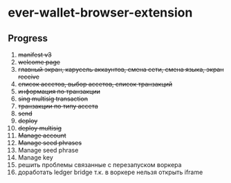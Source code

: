 # ever-wallet-browser-extension

## Progress

1. ~~manifest v3~~
2. ~~welcome page~~
3. ~~главный экран, карусель аккаунтов, смена сети, смена языка, экран receive~~
4. ~~список ассетов, выбор ассетов, список транзакций~~
5. ~~информация по транзакции~~
6. ~~sing multisig transaction~~
7. ~~транзакции по типу ассета~~
8. ~~send~~
9. ~~deploy~~
10. ~~deploy multisig~~
11. ~~Manage account~~
12. ~~Manage seed phrases~~
12. Manage seed phrase
13. Manage key
14. решить проблемы связанные с перезапуском воркера
15. доработать ledger bridge т.к. в воркере нельзя открыть iframe
